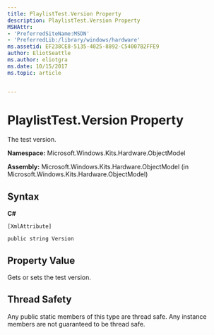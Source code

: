```yaml
---
title: PlaylistTest.Version Property
description: PlaylistTest.Version Property
MSHAttr:
- 'PreferredSiteName:MSDN'
- 'PreferredLib:/library/windows/hardware'
ms.assetid: EF238CE8-5135-4025-8892-C54007B2FFE9
author: EliotSeattle
ms.author: eliotgra
ms.date: 10/15/2017
ms.topic: article


---
```


# PlaylistTest.Version Property


The test version.

**Namespace:** Microsoft.Windows.Kits.Hardware.ObjectModel

**Assembly:** Microsoft.Windows.Kits.Hardware.ObjectModel (in Microsoft.Windows.Kits.Hardware.ObjectModel)

## <span id="Syntax"></span><span id="syntax"></span><span id="SYNTAX"></span>Syntax


**C#**

`[XmlAttribute]`

`public string Version`

## <span id="Property_Value"></span><span id="property_value"></span><span id="PROPERTY_VALUE"></span>Property Value


Gets or sets the test version.

## <span id="Thread_Safety"></span><span id="thread_safety"></span><span id="THREAD_SAFETY"></span>Thread Safety


Any public static members of this type are thread safe. Any instance members are not guaranteed to be thread safe.

 

 






